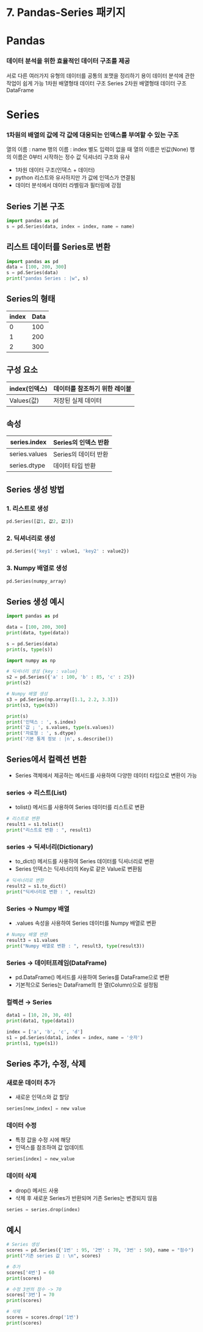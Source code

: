 # 7. Pandas-Series 패키지

# Pandas

### 데이터 분석을 위한 효율적인 데이터 구조를 제공
서로 다른 여러가지 유형의 데이터를 공통의 포맷을 정리하기 용이
데이터 분석에 관한 작업이 쉽게 가능
1차원 배열형태 데이터 구조 Series
2차원 배열형태 데이터 구조 DataFrame

# Series

### 1차원의 배열의 값에 각 값에 대응되는 인덱스를 부여할 수 있는 구조
열의 이름 : name
행의 이름 : index
별도 입력이 없을 때 열의 이름은 빈값(None)
행의 이름은 0부터 시작하는 정수 값
딕셔너리 구조와 유사

- 1차원 데이터 구조(인덱스 + 데이터)
- python 리스트와 유사하지만 가 값에 인덱스가 연결됨
- 데이터 분석에서 데이터 라벨링과 필터링에 강점

## Series 기본 구조

```python
import pandas as pd
s = pd.Series(data, index = index, name = name)
```

## 리스트 데이터를 Series로 변환

```python
import pandas as pd
data = [100, 200, 300]
s = pd.Series(data)
print("pandas Series : |w", s)
```

## Series의 형태

| index | Data |
| --- | --- |
| 0 | 100 |
| 1 | 200 |
| 2 | 300 |

## 구성 요소

| index(인덱스) | 데이터를 참조하기 위한 레이블 |
| --- | --- |
| Values(값) | 저장된 실제 데이터 |

## 속성

| series.index | Series의 인덱스 반환 |
| --- | --- |
| series.values | Series의 데이터 반환 |
| series.dtype | 데이터 타입 반환 |

## Series 생성 방법

### 1. 리스트로 생성

```python
pd.Series([값1, 값2, 값3])
```

### 2. 딕셔너리로 생성

```python
pd.Series({'key1' : value1, 'key2' : value2})
```

### 3. Numpy 배열로 생성

```python
pd.Series(numpy_array)
```

## Series 생성 예시

```python
import pandas as pd

data = [100, 200, 300]
print(data, type(data))

s = pd.Series(data)
print(s, type(s))
```

```python
import numpy as np

# 딕셔너리 생성 {key : value}
s2 = pd.Series({'a' : 100, 'b' : 85, 'c' : 25})
print(s2)

# Numpy 배열 생성
s3 = pd.Series(np.array([1.1, 2.2, 3.3]))
print(s3, type(s3))
```

```python
print(s)
print('인덱스 : ', s.index)
print('값 ; ', s.values, type(s.values))
print('자료형 : ', s.dtype)
print('기본 통계 정보 : |n', s.describe())
```

## Series에서 컬렉션 변환

- Series 객체에서 제공하는 메서드를 사용하여 다양한 데이터 타입으로 변환이 가능

### series → 리스트(List)

- tolist() 메서드를 사용하여 Series 데이터를 리스트로 변환

```python
# 리스트로 변환
result1 = s1.tolist()
print("리스트로 변환 : ", result1)
```

### series → 딕셔너리(Dictionary)

- to_dict() 메서드를 사용하여 Series 데이터를 딕셔너리로 변환
- Series 인덱스는 딕셔너리의 Key로 같은 Value로 변환됨

```python
# 딕셔너리로 변환
result2 = s1.to_dict()
print("딕셔너리로 변환 : ", result2)
```

### Series → Numpy 배열

- .values 속성을 사용하여 Series 데이터를 Numpy 배열로 변환

```python
# Numpy 배열 변환
result3 = s1.values
print("Numpy 배열로 변환 : ", result3, type(result3))
```

### Series → 데이터프레임(DataFrame)

- pd.DataFrame() 메서드를 사용하여 Series를 DataFrame으로 변환
- 기본적으로 Series는 DataFrame의 한 열(Column)으로 설정됨

### 컬렉션 → Series

```python
data1 = [10, 20, 30, 40]
print(data1, type(data1))

index = ['a', 'b', 'c', 'd']
s1 = pd.Series(data1, index = index, name = '숫자')
print(s1, type(s1))
```

## Series 추가, 수정, 삭제

### 새로운 데이터 추가

- 새로운 인덱스와 값 할당

```python
series[new_index] = new value
```

### 데이터 수정

- 특정 값을 수정 시에 해당
- 인덱스를 참조하여 값 업데이트

```python
series[index] = new_value
```

### 데이터 삭제

- drop() 메서드 사용
- 삭제 후 새로운 Series가 반환되며 기존 Series는 변경되지 않음

```python
series = series.drop(index)
```

## 예시

```python
# Series 생성
scores = pd.Series({'1번' : 95, '2번' : 70, '3번' : 50}, name = "점수")
print("기존 series 값 : \n", scores)

# 추가
scores['4번'] = 60
print(scores)

# 수정 3번의 점수 -> 70
scores['3번'] = 70
print(scores)

# 삭제
scores = scores.drop('1번')
print(scores)
```
